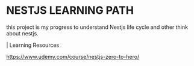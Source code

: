 # NESTJS LEARNING PATH

this project is my progress to understand Nestjs life cycle and other think about nestjs.

| Learning Resources

https://www.udemy.com/course/nestjs-zero-to-hero/
